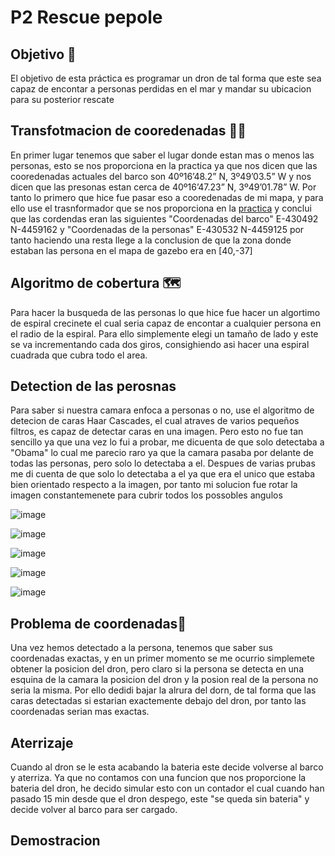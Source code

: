 # P2 Rescue pepole ​

## Objetivo 🎯
El objetivo de esta práctica es programar un dron de tal forma que este sea capaz de encontar a personas perdidas en el mar y mandar su ubicacion para su posterior rescate 

## Transfotmacion de cooredenadas 📐​📏​

En primer lugar tenemos que saber el lugar donde estan mas o menos las personas, esto se nos proporciona en la practica ya que nos dicen que las cooredenadas actuales del barco son 40º16’48.2” N, 3º49’03.5” W
y nos dicen que las presonas estan cerca de 40º16’47.23” N, 3º49’01.78” W. Por tanto lo primero que hice fue pasar eso a cooredenadas de mi mapa, y para ello use el trasnformador que se nos proporciona en la [practica](http://rcn.montana.edu/Resources/Converter.aspx)
y conclui que las cordendas eran las siguientes "Coordenadas del barco" E-430492 N-4459162 y "Coordenadas de la personas" E-430532 N-4459125 por tanto haciendo una resta llege a la conclusion de que la zona donde
estaban las persona en el mapa de gazebo era en [40,-37]

## Algoritmo de cobertura 🗺️

Para hacer la busqueda de las personas lo que hice fue hacer un algortimo de espiral crecinete el cual seria capaz de encontar a cualquier persona en el radio de la espiral. Para ello simplemente elegi un
tamaño de lado y este se va incrementando cada dos giros, consighiendo asi hacer una espiral cuadrada que cubra todo el area.

## Detection de las perosnas 

Para saber si nuestra camara enfoca a personas o no, use el algoritmo de detecion de caras Haar Cascades, el cual atraves de varios pequeños filtros, es capaz de detectar caras en una imagen. Pero esto no fue tan 
sencillo ya que una vez lo fui a probar, me dicuenta de que solo detectaba a "Obama" lo cual me parecio raro ya que la camara pasaba por delante de todas las personas, pero solo lo detectaba a el. Despues de varias
prubas me di cuenta de que solo lo detectaba a el ya que era el unico que estaba bien orientado respecto a la imagen, por tanto mi solucion fue rotar la imagen constantemenete para cubrir todos los possobles angulos

![image](https://github.com/user-attachments/assets/ad2819ae-6348-4b9a-b4c1-9317516a3027)

![image](https://github.com/user-attachments/assets/eccd4c86-618c-454f-939e-85de4612b05d)

![image](https://github.com/user-attachments/assets/7216dd68-2699-4ede-9066-6bfb6a119be5)

![image](https://github.com/user-attachments/assets/e52a315b-9d6e-4d12-9e1d-dc7dd580b1ae)

![image](https://github.com/user-attachments/assets/b437ebaf-ecb3-442c-ba2c-68650b39f363)




##  Problema de coordenadas🚗​

Una vez hemos detectado a la persona, tenemos que saber sus coordenadas exactas, y en un primer momento se me ocurrio simplemete obtener la posicion del dron, pero claro si la persona se detecta en una esquina de
la camara la posicion del dron y la posion real de la persona no seria la misma. Por ello dedidi bajar la alrura del dorn, de tal forma que las caras detectadas si
estarian exactemente debajo del dron, por tanto las coordenadas serian mas exactas.

## Aterrizaje

Cuando al dron se le esta acabando la bateria este decide volverse al barco y aterriza. Ya que no contamos con una funcion que nos proporcione la bateria del dron, he decido simular esto con un contador el cual
cuando han pasado 15 min desde que el dron despego, este "se queda sin bateria" y decide volver al barco para ser cargado.

## Demostracion 




